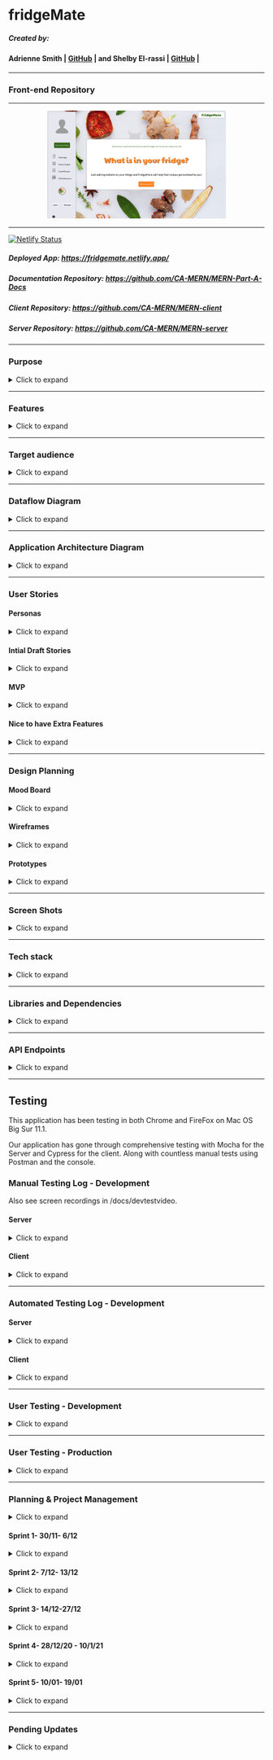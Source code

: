 # fridgeMate

##### Created by:
#### Adrienne Smith | [GitHub](https://github.com/aes89) | and Shelby El-rassi | [GitHub](https://github.com/Shelby219) |

---
### Front-end Repository
---

<div style="width:70%; margin: 0 auto;"><img src="./docs/home.png"/></div>

---

[![Netlify Status](https://api.netlify.com/api/v1/badges/f03a4191-5b3c-4ca3-98dc-37bc6c6758a2/deploy-status)](https://app.netlify.com/sites/fridgemate/deploys) 
##### Deployed App: https://fridgemate.netlify.app/

##### Documentation Repository: https://github.com/CA-MERN/MERN-Part-A-Docs

##### Client Repository: https://github.com/CA-MERN/MERN-client

##### Server Repository: https://github.com/CA-MERN/MERN-server

---

### Purpose
<details>
<summary>Click to expand</summary>

The purpose of this application is for users to be able to enter ingredients which are always on their grocery list/fridge with the intent to search for recipes made up from those ingredients. The idea for this web application stemmed from the situation of the first Australian lockdown of Covid19, in which stores sold out of a lot of popular and favourite grocery items of customers. An application such as this means users can input the ingredients they have currently at home and recipes including these ingredients will be displayed. Alongside this factor is the need for users to stick to a grocery budget, so they do not want to be constantly going to the store to get expensive ingredients. Also, the type of users using this app are ones that need recipe inspiration for their weekly meals, ones that search recipes based on dietary requirements and excluded ingredients, and also users that are new to the cooking scene and want to start with cooking by just utilising ingredients already at home. This app can help to minimise food waste by helping users to combine items they may not have made a meal with otherwise.

The overall goal of this application is a search application based on user ingredient lists, with the ability to save those recipes, rate and review recipes. 

</details>

---

### Features
<details>
<summary>Click to expand</summary>

#### MVP Features

* Users:
    * Sign up
    * Login
    * Logout
    * Edit account details in account settings.
    * Upload profile image.
    * Edit user preferences. 
* Navigation Bar:
    * When not signed in can navigate to Sign up/login pop out windows.
    * When not signed in the other nav links forward to sign up/login pop out windows.
    * When signed in can navigate to 'My Fridge'.
    * When signed in can navigate to 'My Pantry Staples'.
    * When signed in can navigate to 'My Preferences'.
    * When signed in can click the Search Recipes button and will forward to browse recipe page.
* Home Page:
    * Random food joke displayed each refresh.
    * Get Searching Today link with either returns recipe page or link to sign up.
* My Fridge Page:
    * Can add new ingredients.
    * Can delete ingredients.
    * Can clear whole fridge list.
    * Predictive text on the ingredient input.
* Pantry Staples Page:
    * Starts off with default staples (like salt, pepper, olive oil, vinegar).
    * Can add new staples.
    * Can delete staples.
    * Can clear whole staples list.
    * Predictive text on the ingredient input.
* Browse Recipe Search Page:
    * View list of returned recipes based on the user's fridge and pantry contents.
    * Save option under each recipe to save to user's recipe collection. 
    * Title of the page is how many recipes the user can make.
    * Each recipe you can see name, image, prep time.
    * Each recipe you can see how many ingredients you have to make it e.g. "You have 4/8 ingredients".
* Single Recipe page:
    * The recipe information includes name, image, source, prep time, servings and cuisines, dish types and diets. 
    * Ingredients are listed.
    * Directions are listed.
    * Button to save the recipe to user collection. 
    * If the recipe is in the users saved collection display data from that, else call the food API.
* Account Settings:
    * User can update their profile picture, name, email and password. 
    * Current data gets preloaded as placeholder.
    * Save button then loads and alerts the user of saved. 
* Preferences:
    * The user can set diet and health preferences (via checkboxes) which will automatically be used to filter the recipes returned. 
* Saved Recipes:
    * Each recipe you can see name, image, category, prep time.
    * Click on the recipe to go to single recipe page and display recipe data from saved data.
   
#### Future Features

* Priority - Improve UI around profile image upload - input validation needed, instructions on accepted formats needed, change image to update AFTER upload so user gets feedback on when process complete.
* Search History capture.
* Oauth with sign up and login.
* Recipes of the week on the home page.
* Save recipes by different collections.
* Categories for ingredients in Fridge.
* User can rate a recipe.
* User can write a review on a recipe (including picture).
* Filter feature used to filter recipes, this include diet, health labels, cuisine and prep time. 
* Filter buttons on saved recipe page at the top to show dishes based off Breakfast, lunch, dinner, snack.
* Highlight ingredients in single recipe page that the user has a does not have. 

</details>


---

### Target audience

<details><summary>Click to expand</summary>

**Key Demographics**
* Gender: Anyone, predominantly women.
* Age: 18-55.
* Family status: Cooking for self, partner or dependents.
* Profession: Students, professionals and homemakers.
* Language: English.
* Main interests: cooking, health, diet, low waste, saving money, trying new things.

**Key Psychographics**
* Dislikes repetitive meals, like variety and new options.
* Dislikes spending lots of money on lots of ingredients and food waste.
* Enjoys sharing and preparing meals.

**Challenges**
* Finds it difficult to create recipes.
* Has a limited food budget or limited access to ingredients.
* Has an interest in cooking but limitations (e.g. budget, dietary restrictions, skill).

**Preferred Channels**
* Follows celebrity chefs and food themed accounts on social media.
* Searches for recipes/blogs on Google.

**Preferred Content Types**
* Articles.
* Blog posts.
* Social media posts.


</details>

---
### Dataflow Diagram

<details><summary>Click to expand</summary>

[Click here to View on Lucid Chart](https://lucid.app/lucidchart/invitations/accept/63016e48-cfa5-489b-b7fc-e2e8c84311d2)


![Dataflow-Diagram](./docs/diagrams/DFD.png)
</details>

---
### Application Architecture Diagram

<details><summary>Click to expand</summary>

[Click here to View on Lucid Chart](https://lucid.app/lucidchart/invitations/accept/8e98769d-0f56-4e25-8b80-25d8c69c2047)

![Application-Architecture-Diagram](./docs/diagrams/aad.png)
</details>    

---
### User Stories


#### Personas
<details><summary>Click to expand</summary>

![Sarah Persona](./docs/persons/sarah.png)
![Wayne Persona](./docs/persons/wayne.png)
![Liza Persona](./docs/persons/Eliza.png)
![Bez Persona](./docs/persons/bez2.png)

</details>

#### Intial Draft Stories

<details><summary>Click to expand</summary>

* As a overall user:
    * I can go to the home page sign up to create an account
    * I can login
    * I can navigate to my account settings and edit my account details
    * I can navigate to the account settings and delete the account
    * I can navigate to my dash and see what recipes I have interacted with (vote, save, reviewed) so I can quickly access/reaccess them later.
    * I can navigate to my dash and see my current groceries organised by category
    * I can navigate to my dashboard and see my current pantry staples
    * I can navigate to main interface and see 'get searching today'!
    * Once an initial search is done, I want see 'refresh again'
    * From main interface  I can make a recipe search 
    * From main interface I can navigate to my grocery lists
    * From main interface I can navigate to my saved recipes
    * I can add more groceries with predictive input
    * I can delete groceries from my list
    * I can clear all my grocery list
    * I can clear all of my grocery list
    * I can see my recipes returned search with them categories in breakfast, lunch and dinner
    * I can further filter by diet (eg vegan) and prep time
    * I can see my recipes returned via list with image, name, time and calories
    * I can click go to recipe
    * I can click a like heart on the recipe
    * On a clicked recipe page I can click the save recipe button
    * On a clicked recipe page I can view the whole recipe
    * On a clicked recipe page I can rate the recipe

</details>


#### MVP
 
<details><summary>Click to expand</summary>


##### Overall User
* As a overall user who is not logged in I can navigate to the home page and:
    * click "Login/Sign Up" and get a pop up.
    * click on any link and be prompted to log in/sign up with a popup. 

* As a overall, logged in user I can navigate to the home page and:
    * navigate to my <a href="#accsettings">account settings</a>.
    * search recipes and be redirected to <a href="#searchresults">search results</a>. 

* As a overall user I navigate to my <a id="accsettings">account settings and:</a>
    * edit my account details.
    * delete my account.

* As an overall user I can see my side navigation on all pages and:
    * navigate to <a href="#myfridge">My Fridge</a> page.
    * navigate to <a href="#mypantry">My Pantry Staples</a> page.
    * navigate to <a href="#mysaved">My Saved Recipes</a> page.
    * search recipes and be redirected to <a href="#searchresults">search results</a>.
    * navigate to the <a href="#mypreferences">My Preferences</a> page.
    * click sign up if not logged in
    * click login if not logged in
    * click logout if logged in

* As an overall user I can navigate to <a id="myfridge">My Fridge page</a> and:
    * remove all items from my list with the "Empty My Fridge" button, which will confirm my choice.
    * add ingredients to my list using predictive input.
    * remove ingredients from my list.
    * search for recipes by pressing the "search" button and be redirected to the <a href="#searchresults">results</a> page.
  
* As an overall user I can navigate to <a id="mypantry">My Pantry Staples page</a> and:
    * add a pantry staple.
    * delete a pantry staple.

* As an overall user I can navigate to <a id="mysaved">My Saved Recipes page</a> and:
    * view my saved recipes with their name, category and preparation time.
    * delete a saved recipe
    * navigate to a <a href="#single">single recipe's</a> page.

* As an overall user, when redirected to the <a id="searchresults">search result</a> page I can:
    * view returned results with their name, category and preparation time.
    * navigate to a <a href="#single">single recipe's</a> page.
    * filter results with the filter button, returning a pop up with filter choices.
    * click save recipe
    
* As an overall user I can navigate to a <a id="single">single recipe page</a> and:
    * view full details of a recipe including original web address, average user rating, category, preparation time, servings, calories, ingredients, link to full directions and photo.
    * navigate to the original web address.
    * view how many ingredients I have and how many are required (ie "You have 7/10 required ingredients").

* As an overall user I can navigate to <a id="mypreferences">My Preferences page</a> and:
    * enter/update preferred dietary requirements (e.g. vegetarian).
    * enter/update preferred dietary restrictions (e.g. no nuts).

##### Sarah 
* As a mother and busy worker…
    * I would like to have a tool where I can utilise my current groceries to the fullest.
    * I would like to find some recipe variety for my family.
    * I would like to be able to filter via prep time in case I want a quick and easy recipe.
    * I would like a tool that is simple and easy to use.
    * I would like to see my saved recipes so I can use them another time if I like them.
    * I would like to filter via gluten free due to my child’s allergies.
    * I would like to see the nutrient values in the recipes as I am health conscious.

##### Wayne 
* As a full-time worker and novice chef...
    * I would like to view times on recipes when deciding what to try to cook.
    * I would like a simple interface without confusing options.
    * I would like the app to remember my items so I do not need to repeatedly enter staples.
    * I would like to see how many ingredients are missing when selecting a recipe.
    
##### Eliza 
* As a student and vegetarian…
    * I would like to have a tool to find recipe inspiration with my favourite ingredients.
    * I would also like a tool to find vegetarian dishes with alternatives to my favourite ingredients.
    * I would like to be able to filter recipes based on my dietary needs as a vegetarian.
  
##### Bez 
* As a chef with an egg surplus, an interest in learning different ways to cook them and some extra time for cooking...
    * I would like to save recipes for later.
    * I would like to see how many more ingredients I need without reading the whole recipe.
    * I would like to filter searches by how long a recipe takes, for when I have more/less time.


</details>


#### Nice to have Extra Features
 
<details><summary>Click to expand</summary>

* As a overall user who is not logged in I can navigate to the home page and:
    * login/sign up using Google Oauth.

* As a overall user I can navigate to home page and:
    * View some highlighted recipes of the week.

* As an overall user, when redirected to the <a id="searchresults">search result</a> page I can:
    * view returned results as above along with average star rating. 
    * Click save recipe and be prompted to save to a collection.

* As an overall user I can navigate to <a id="mysaved">My Saved Recipes page</a> and:
    * View my recipe collections
    * Create a new collection
    * Edit a collection
    * Delete a collection

* As an overall user I can navigate to <a id="myfridge">My Fridge page</a> and:
    * View all my ingredients by category
  
* As an overall user I can navigate to a <a id="single">single recipe page</a> and:
    * view recipe as above, along with the average star rating.
    * view written all written reviews at bottom of recipe.
    * Click review recipe, and pop out window comes up to write a review and add a star rating. 
    
</details>

---
### Design Planning

#### Mood Board

<details><summary>Click to expand</summary>

![Mood board](./docs/diagrams/moodboard.png)

</details>

#### Wireframes

<details><summary>Click to expand</summary>

[Click here to View on Miro](https://miro.com/app/board/o9J_led5nw4=/)

#### Mobile
![Mobile Wireframe 1](./docs/wireframes/v1/mobilewv1.jpg)    
#### Tablet
![Tablet Wireframe 1](./docs/wireframes/v1/tablet.jpg)
#### Desktop
![Desktop Wireframe 1](./docs/wireframes/v1/desktop.jpg)
#### Nav and Footer
![Nav and Footer](./docs/wireframes/v1/nav_footer.jpg)
#### Pop Out Windows
![Pop Out Windows](./docs/wireframes/v1/pop_out.jpg)

</details>
        

#### Prototypes

<details><summary>Click to expand</summary>

[Click here to View on Framer](https://framer.com/projects/Mockups-Prototypes--gQTgOBRzoQePnxdnXfiq-51eZf)

#### Pages
![Home](./docs/prototypes/home.png)
![Fridge](./docs/prototypes/fridge.png)
![pantry](./docs/prototypes/pantry.png)    
![pantry-fridge-no-items](./docs/prototypes/pantryfridgenoitems.png)  
![browse](./docs/prototypes/browse.png)   
![saved-recipes](./docs/prototypes/saved-recipes.png)  
![single-recipes](./docs/prototypes/single-recipe.png)  
![preferences](./docs/prototypes/pref.png)  
![settings](./docs/prototypes/settings.png)  
![pop-outs](./docs/prototypes/pop-outs.png)  
![404](./docs/prototypes/404.png)  

#### How They Link
![linking](./docs/prototypes/linking.png)  

</details>

----

### Screen Shots
<details>
<summary>Click to expand</summary>


<img src="./docs/screenshots/screenshot1.png" alt="Screen Shots of Website" width="80%" />
<img src="./docs/screenshots/screenshot2.png" alt="Screen Shots of Website" width="80%" />
<img src="./docs/screenshots/screenshot3.png" alt="Screen Shots of Website" width="80%" />
<img src="./docs/screenshots/screenshot4.png" alt="Screen Shots of Website" width="80%" />
<img src="./docs/screenshots/screenshot5.png" alt="Screen Shots of Website" width="80%" />
<img src="./docs/screenshots/screenshot6.png" alt="Screen Shots of Website" width="80%" />
<img src="./docs/screenshots/screenshot7.png" alt="Screen Shots of Website" width="80%" />
<img src="./docs/screenshots/screenshot8.png" alt="Screen Shots of Website" width="80%" />
<img src="./docs/screenshots/screenshot9.png" alt="Screen Shots of Website" width="80%" />
<img src="./docs/screenshots/screenshot10.png" alt="Screen Shots of Website" width="80%" />
<img src="./docs/screenshots/screenshot11.png" alt="Screen Shots of Website" width="80%" />
<img src="./docs/screenshots/screenshot12.png" alt="Screen Shots of Website" width="80%" />
<img src="./docs/screenshots/screenshot13.png" alt="Screen Shots of Website" width="80%" />




</details>

---

### Tech stack
<details><summary>Click to expand</summary>

**Design and Planning**
* Trello (Planning)
* Miro (Wireframing)
* xtensio (Personas)
* Framer (Prototypes)
* Lucid Chart (Diagramming)
* Slack (Team Communication)

**Frontend**
* **HTML5**  - A markup language used for structuring and presenting content.
* **CSS3** - A style sheet language used for describing the presentation of a document
* **CSS Modules** -A CSS Module is a CSS file in which all class names and animation names are scoped locally by default, class names become similar to JavaScript variables . A CSS Module goes into the compiler, and CSS comes out the other side.
* **React JS** - An open-source, front end, JavaScript library for building user interfaces or UI components.
* **JavaScript**  -

**Backend**
* **Node JS** - An open-source, cross-platform, back-end, asynchronous event-driven JavaScript runtime environment that executes JavaScript code outside a web browser.
* **AWS s3** - Amazon S3 or Amazon Simple Storage Service is a service offered by Amazon Web Services that provides object storage through a web service interface. This was utilised in our profile image upload feature, in which the file is uploaded to S3 and then saved as a URL in MongoDb.

**Database**
* **MongoDB** - Is a cross-platform document-oriented database program. Classified as a NoSQL database program, MongoDB uses JSON-like documents with optional schemas.


**Other**
* **Spoonacular API** - Recipe API that includes over 360,000 recipes as well as an open source recipe database.
* **Heroku**  - Is a platform as a service (PaaS) that enables developers to build, run, and operate applications entirely in the cloud supporting several programming languages. This was used as our server deployment service.
* **Netlify** - A powerful serverless platform with an intuitive git-based workflow. This was used as our client side deployment. 
* **GitHub** - Is a provider of Internet hosting for software development and version control using Git and it was our Version Control Host. 
* **thenounproject.com** - Icons/images which included the nav bar icons.
* **pngtree.com** - Images of food on nav bar.
* **pixabay.com** - Background images. 
* **https://unsplash.com/** - Background images. 


</details>

---

### Libraries and Dependencies

<details>
<summary>Click to expand</summary>

**Server**

* **express 4.17.1** - Is a back end web application framework for Node.js designed for building web applications and APIs.
* **mongoose 5.7.1** - Is an Object Data Modeling (ODM) library for MongoDB and Node. js. It manages relationships between data, provides schema validation, and is used to translate between objects in code and the representation of those objects in MongoDB.
* **mongoose-bcrypt ^1.9.0** - Is a package that will automatically encrypt the appropriate fields when a document is created or saved using the regular static and instance methods. With mongoose versions >= 4.1. 3, the plugin also provides automatic encryption when updates are performed using update queries.
* **express-session 1.17.1** - Simple session middleware- Used to assign a unique session to each user on implementation. 
* **connect-mongo 3.2.0** - User sessions created with express session can then be saved in DB. Removing expired sessions. 
* **cors 2.8.5** - Is a middleware utilised cross origin resource sharing between the Express server and React client.
* **passport 0.4.1** - Is a flexible and modular authentication middleware for Node. js that can be easily implemented in an Express-based web application using various strategies like using a username and password, Facebook, Twitter, and more.
* **passport-jwt  4.0.0** - A Passport strategy for authenticating with a JSON Web Token. This module lets you authenticate endpoints using a JSON web token. This was utilised to verify our secure routes by passport checking if the JWT was present in the cookie. 
* **passport-local 1.0.0** - Passport strategy for authenticating with a username and password. This module lets you authenticate using a username and password in your Node. js applications.
* **dotenv 8.2.0** - Dotenv is a zero-dependency module that loads environment variables from a . env file into process. env .
* **body-parser 1.19.0** - This npm extracts the entire body portion of an incoming request stream and exposes it on req.body.
* **cookie-parser 1.4.5** - This npm parses the Cookie header and populates req.cookies with an object keyed by the cookie names.
* **axios 0.21.1** - Is a promise-based HTTP client that supports an easy-to-use API and can be used in both the browser and Node. js.
* **aws-sdk ^2.805.0** - Utilised to develop server-side web applications using Node, Node Modules, and the Node HTTP server. Allowing access AWS services directly from your RESTful applications using Node.js frameworks. This was implementing in our profile picture upload feature, using s3 to upload the file then extra the URL to save in mongoDB.
* **multer 1.4.2** - Is a node. js middleware for handling multipart/form-data , which is primarily used for uploading files.
* **multer-s3 2.9.0** - Streaming multer storage engine for AWS S3.
* **celebrate 13.0.4** - Is an express middleware function that wraps the joi validation library. This allows you to use this middleware in any single route, or globally, and ensure that all of your inputs are correct before any handler function. This was utilised to verify our login. 
* **express-validator 6.8.0** -Is a set of Express. js middleware that wraps validator. js , a library that provides validator and sanitizer functions. This was utilised to validation our register user input, account settings, params and recipes. 
* **jsonwebtoken 8.5.1** - JSON Web Token (JWT) is a compact URL-safe means of representing claims to be transferred between two parties. Utilised to create our JSON web tokens on register and login. 
* **nodemailer 6.4.17** - Is a module for Node. js applications to allow simple mail sending. This was utilised for our forgot password feature. 

**Server Development** 

* **nodemon 1.19.2** - Is a tool that helps develop node. js based applications by automatically restarting the node application when file changes in the directory are detected. 
* **mocha 6.2.0** - Is a JavaScript test framework running on Node. js and in the browser, making asynchronous testing simple. 
* **expect 24.9.0** - This package exports the expect function used in Jest. This was utilised in our primary server side testing. 
* **nyc 15.1.0** - Is Istanbul's state of the art command line interface. It was utilised to output our test coverage reports. 
* **supertest 6.0.1** - HTTP assertions made easy via superagent which works with any testing framework to test HTTP assertions. This was used to test our all back end API routes. 


**Client**

* **react 17.0.1** - An open-source, front end, JavaScript library for building user interfaces or UI components.
* **react-dom 17.0.1** - This package serves as the entry point to the DOM and server renderers for React.
* **react-router-dom 5.2.0** - React Router is a collection of navigational components that compose declaratively with your application, DOM bindings for React Router. 
* **react-scripts 4.0.1** - includes scripts and configuration used by Create React App used to initiate the project.
* **formik 2.2.5** - Is a open source library for React it is declarative, intuitive and adoptable. Its key features are getting values in and out of form state, validation and error messages and handling form submission.This library was used for all our form inputs, excluding preferences. 
* **axios 0.21.1** - Is a promise-based HTTP client that supports an easy-to-use API and can be used in both the browser and Node. js.
* **react-redux 7.2.2** - Is the official React binding for Redux. It lets your React components read data from a Redux store, and dispatch actions to the store to update data.
* **@reduxjs/toolkit** - Is the official, opinionated, batteries-included toolset for efficient Redux development, intended to be the standard way to write Redux logic. It includes utility functions and several Redux add ons. 
* **redux-thunk 2.3.0** - This middleware allows you to write action creators that return a function instead of an action. The inner function receives the store methods dispatch and getState as parameters.
* **react-helmet 6.1.0** - Is simple component that makes it easy to manage and dynamically set what's in the document's head section. 
* **react-modal 3.12.1** - A modal is a message box that is displayed on top of your screen that put an overlay on the screen; therefore, they take visual precedence over all the other elements. React modal allowed for easy implementation of message box modals which we used for login, register, forgot/reset password and a help box. 
* **react-loading 2.0.3** - Easy to use loading animations for React projects using SVG animations. Utilised for our main loading screen. 
* **react-reveal 1.2.2** - Is high performance animation library for React. It provides a simple way to add cool reveal-on-scroll animations to your React app. 
* **react-toastify 6.2.0** - Allows for easy notification adding. Used for all our success and error notifications. 
* **material-auto-rotating-carousel 3.0.2** - A package created using Material-UI to be a moving carousel. This was used for our introduction for new users. 
* **react-swipeable-view 0.13.9** - This package was used in conjunction with material auto rotating carousel. 
* **material UI** - Is the most popular React framework, it enables using React components faster development or building a custom design. 
* **@material-ui/core 4.11.2** - Our main styling layout for done with Material UI grid and paper
* **@material-ui/icons 4.11.2** - This package was used for various icons in our application. 
* **@material-ui/lab 4.0.0-alpha.57** -This was used to import our 'Autocomplete' component which was very useful for our ingredient input. 
* **@cypress/instrument-cra 1.4.0** - This package helps Cypress to work with "Create React Apps" without ejecting react-scripts.
* **dotenv 8.2.0** -  This loads environment variables from a .env file into process.env.
* **lodash 4.17.20** - A Javascript utility library. Used to filter ingredients and clear the Autocomplete component on submission. 
* **web-vitals 0.2.4** - Used with Cypress. A modular library for measuring all the Web Vitals metrics.

* **@testing-library/jest-dom 5.11.4** - A companion library for Testing Library that provides custom DOM element matchers for Jest.

**Client Development**

* **cypress 6.2.1** - Is a front end testing tool for end-to-end, integration and unit tests.
* **@cypress/code-coverage 3.9.1** - Peery dependency with Cypress, used for code coverage reporting but does not instrument code which allows for code coverage calculation. 
* **@testing-library/cypress 7.0.3** - This allows you to use all the useful DOM Testing Library methods in your tests.
* **cypress-localstorage-commands 1.3.1** - Extends Cypress' cy commands with localStorage methods. Allows preserving localStorage between tests and disabling localStorage.


* **@babel/core 7.12.9** - Babel is a JavaScript compiler.
* **@babel/preset-env 7.12.7** - A Babel preset for each environment.
* **@babel/preset-react 7.12.7** - Babel preset for all React plugins.
* **babel-plugin-istanbul 6.0.0** - A Babel plugin that instruments your code with Istanbul coverage.

* **babel-jest 26.6.3** - Jest plugin to use babel for transformation. 
* **identity-obj-proxy 3.0.0** - An identity object using ES6 proxies. Useful for testing trivial webpack imports. For instance, you can tell Jest to mock this object as imported CSS modules; then all your className lookups on the imported styles object will be returned as-is.
* **jest-transform-stub 2.0.0** - Jest doesn't handle non JavaScript assets by default. You can use this module to avoid errors when importing non JavaScript assets.
* **@wojtekmaj/enzyme-adapter-react-17 0.4.1** - Unofficial adapter for React 17 for Enzyme.
* **enzyme 3.11.0** - Enzyme is a JavaScript Testing utility for React that makes it easier to test your React Components' output. You can also manipulate, traverse, and in some ways simulate runtime given the output. Used for snapshots.
* **enzyme-adapter-react-16 1.15.5** - Has peer dependencies on react and react-dom. Adapts enzyme to the specific version of react.
* **enzyme-to-json 3.6.18** - Convert Enzyme wrappers to a format compatible with Jest snapshot testing.
* **react-test-renderer 17.0.1** - Used to render React components to pure JavaScript objects, without depending on the DOM or a native mobile environment.





</details>

---

### API Endpoints

<details>
<summary>Click to expand</summary>

| User | Ingredients | Preferences| Recipes| 
|:---:|:---:|:---:|:---:|
|POST user/register |GET ingredients/:username/fridge| GET preferences/:username| GET recipes/browse|
|POST user/login |POST ingredients/:username/fridge/new|PATCH preferences/:username/edit|GET recipes/saved-recipes|
|GET user/logout |DELETE ingredients/:username/fridge/delete|   |GET recipes/:id|
|GET user/:username/account-settings |DELETE ingredients/:username/fridge/clear-all|   |POST recipes/add|
|PATCH user/:username/account-settings |GET ingredients/:username/pantry|    |DELETE recipes/:id|
|POST user/forgot-password|POST ingredients/:username/pantry/new|||
|GET user/reset-password|DELETE ingredients/:username/pantry/delete|||
|PUT user/update-password|DELETE ingredients/:username/pantry/clear-all|||
|POST user/:username/add-profile-picture||| |

</details>

---

## Testing

This application has been testing in both Chrome and FireFox on Mac OS Big Sur 11.1.

Our application has gone through comprehensive testing with Mocha for the Server and Cypress for the client. Along with countless manual tests using Postman and the console. 

### Manual Testing Log - Development
Also see screen recordings in /docs/devtestvideo.

#### Server 

<details>
<summary>Click to expand</summary>

| Date | Feature | Test | Notes| 
|:---:|:---:|:---:|:---:|
| 16/12/2020 | https://api.spoonacular.com/recipes/findByIngredients?ingredients=chicken,+cheese&number=25&apiKey={API KEY HERE} | Correct | Spooancular FIND BY INGREDIENTS API Endpoint test via Postman |
| 16/12/2020 | https://api.spoonacular.com/recipes/complexSearch?includeIngredients=lemon,strawberries&fillIngredients=true&intolerances=gluten&number=25&apiKey={API KEY HERE} | Correct | Spooancular COMPLEX SEARCH API Endpoint test via Postman |
| 16/12/2020 | https://api.spoonacular.com/recipes/716429/information?includeNutrition=false&apiKey={API KEY HERE}| Correct | Spooancular API Endpoint test via Postman |
| 16/12/2020 | https://api.spoonacular.com/recipes/informationBulk?ids=715538,716429&apiKey={API KEY HERE} |Correct | Spooancular BULK RECIPE SEARCH VIA ID API Endpoint test via Postman |
| 16/12/2020 | https://api.spoonacular.com/recipes/random?number=2&apiKey={API KEY HERE} | test | Spooancular RANDOM RECIPE SEARCH API Endpoint test via Postman |
| 16/12/2020 | FUNCTION -  ingredientJoiner() | Console Test | First Tested via console with dummy data, before incorporating into Mocha Unit Testing|
| 16/12/2020 | FUNCTION -  preferenceSeparator() | Console Test | First Tested via console with dummy data, before incorporating into Mocha Unit Testing| 
| 16/12/2020 | FUNCTION -  queryEditor() | Console Test | First Tested via console with dummy data, before incorporating into Mocha Unit Testing|
| 16/12/2020 | FUNCTION -  userQueryBuilder() | Console Test | First Tested via console with dummy data, before incorporating into Mocha Unit Testing|
| 24/12/2020 | FUNCTION -  recipeIdGetter() | Console Test | First Tested via console with dummy data, before incorporating into Mocha Unit Testing|
| Date | Feature | Test | Notes| 


</details>

#### Client

<details>
<summary>Click to expand</summary>

| Date | Feature | Test |
|:---:|:---:|:---:|
| 07/12/2020 | Preferences creates false/true object | Form completed manually, able to console log returned object showing { "vegetarian": true, "vegan": false ...} |
| 08/12/2020 | Log in and Register Modals | Able to click on Log in or Register, modal appears. Able to click on Log in or Register within modal to switch forms. |
| 24/12/2020 | User register | Manual Testing via the console checking if the redux state, and local storage was updated on register then login. |
| 24/12/2020 | User login | Manual Testing via the console checking if the redux state, and local storage was updated on login. Additionally checking the JWT storage as cookie.|
| 24/12/2020 | User Logout | Manual Testing via the console. |
| 25/12/2020 | User Settings | Manual Testing via the console checking if the redux state, and local storage was updated on useEffect calling the DB get request and returning the user data.|
| 25/12/2020 | User Settings Update | Manual Testing via the console. |
| 28/12/2020 | Browse Recipe Page| Json File of test data used to load the page |
| 28/12/2020 | Browse Recipe Page| Manual Testing via the console checking if the redux state, and local storage was updated. |
| 06/01/2021 | Fridge Page| Manual Testing via the console. |
| 06/01/2021 | Pantry Page| Manual Testing via the console. |
| 06/01/2021 | Add New Fridge Ingredient | Manual Testing via the console.|
| 06/01/2021 | Add New Pantry Ingredient | Manual Testing via the console.|
| 06/01/2021 | Delete Fridge Ingredient | Manual Testing via the console.|
| 06/01/2021 | Delete Pantry Ingredient | Manual Testing via the console.|
| 06/01/2021 | Delete All Fridge Ingredients | Manual Testing via the console.|
| 06/01/2021 | Delete All Pantry Ingredients | Manual Testing via the console.|
| 11/01/2021 | Forgot Password | Test Account created to send forgot password request. |
| 11/01/2021 | Reset Password | Manual Testing via the console. |
| 11/01/2021 | Update Password | Manual Testing via the console. |
| 07/01/2021 | Saved Recipe Page| Json File of test data used to load the page |
| 12/01/2021 | Add Saved Recipe | Manual Testing via the console. |
| 12/01/2021 | Delete Saved Recipe | Manual Testing via the console. |

| Sprint | Feature | Test |
|:---:|:---:|:---:|
| 1 | Register Form | Form is able to be typed into and returns input as an array |
| 1 | Log In Form | Form is able to be typed into and returns input as an array |
| 1 | Register Form | Register form returns errors when email format incorrect, when fields are blank after interacting with them, when password does not meet requirements and when the confirmed password does not match the password |
| 1 | Log In Form | Log in form returns errors when email format incorrect, when fields are blank after interacting with them and when password does not meet requirements, however this error is generic |
| 1 | User Settings Form | Form is able to be typed into and returns input as an array. Photo file is stored in browser but not state or database yet. |
| 2 | Log In Modal | Can click on "log in", modal opens, modal closes when click "cancel" or click away from modal |
| 2 | Register Modal | Can click on "register", modal opens, modal closes when click "cancel" or click away from modal |
| 2 | Log In - Redux | When user logged in, username can be seen logged in console  |
| 2 | Log Out - Redux | When user logged out, username can be seen logged in console as null |
| 2 | Preferences | Radio buttons are able to be selected/deselected and submitted, returning input as an array |
| 3 | Fridge | Form loads correctly, can type into field |
| 3 | Pantry | Form loads correctly, can type into field |
| 3 | Preferences | Form loads correctly, radio buttons can be selected/deselected, form can be submitted which returns an array |
| 4 | Profile image | Image can be uploaded on user settings page, photo is displayed without manual refresh |
| 4 | User Settings | User settings can be updated independently from the profile image  |
| 4 | Pantry | Ingredients can be selected from the Autocomplete field which are displayed as tags within the field, and cannot be selected from the drop down a second time |
| 4 | Fridge | Ingredients can be selected from the Autocomplete field which are displayed as tags within the field, and cannot be selected from the drop down a second time |
| 5 | Home | Home page loads with appropriate components (nav, joke, home page, footer). |
| 5 | Carousel | Carousel opens when "Where to start" clicked, slides display as expected.  |
| 5 | Carousel | Carousel closes when user clicks away from modal, "Register" modal opens.  |
| 5 | Carousel | Carousel closes when user clicks "Get started" in modal, however "Register" modal does not open. Persisting bug. |
| 5 | Nav | Nav renders on wide home screen, is hidden on smaller screens. Comes into view on hover on top of page and menu icon.  |
| 5 | Home - no user | All links redirect to home page excluding log in/register/where to start. |
| 5 | Help | Help modal opens from link in nav. Closes when "back" clicked or clicks away from modal. |
| 5 | Register | Register modal opens from nav link. Closes when "cancel" clicked or user clicks away from modal. |
| 5 | Register | Changes to "Login" modal when "Have an account?" link clicked. |
| 5 | Login | Login modal opens from nav link. Closes when "cancel" clicked or user clicks away from modal. |
| 5 | Login | Changes to "Register" modal when "New?" link clicked. |
| 5 | Register | New user can register from Register modal. Appropriate error messages displayed for incorrect or missing input (advises required format or "required" if empty after field is interacted with). |
| 5 | Login | User can login from login modal. Appropriate error messages displayed for incorrect or missing input (advises required format or "required" if empty after field is interacted with). |
| 5 | Register | Changes to "Login" modal when "Have an account?" link clicked. |
| 5 | Home with user | Successful login and registration redirects to home page, "Yu are logged in!" toast displays. |
| 5 | Nav with user | When user authenticated, "log in" and "register" links change to "log out". |
| 5 | Logout | When "log out" clicked, user is redirected to home page, toast displays "come back soon!" and home pge returns to stat where links redirect to home page. |
| 5 | Nav/Profile image | Users without an uploaded image display the default silhouette image, otherwise their uploaded image is displayed.  |
| 5 | Nav/Profile image | Clicking the silhouette image links to user settings page. |
| 5 | User settings | Form loads with previously entered username, email and fields for password displaying "password" and "retype password" and profile image upload form. |
| 5 | User settings | All fields, must be entered to update any user setting, i.e. password cannot be updated without entering/changing username or email address. Note for future improvement. |
| 5 | Profile image | Clicking "browse" opens file browser, file can be selected. Selecting incorrect format (e.g. word document) shows "oh no!" toast and does not give option to upload. |
| 5 | Profile image | Clicking "browse" opens file browser, file can be selected. Selecting correct format (e.g. .jpeg) shows the image above the form and changes the nav image. Clicking upload displays confirmation toast. |
| 5 | Profile image | Clicking "upload" with no image selected  displays "oh no!" toast. |
| 5 | Profile image | Attempting to upload incorrect file type crashes DB. Added to future features list with priority. |
| 5 | Fridge | Loads as expected with previously entered ingredients or blank form if none. |
| 5 | Fridge | Can remove individual ingredients and all ingredients via empty fridge.  |
| 5 | Fridge | "Browse Recipes" button works as expected - displays browse recipes section. |
| 5 | Pantry | Loads as expected with previously entered staples or blank form if none. |
| 5 | Pantry | Can remove individual ingredients and all ingredients via empty pantry.  |
| 5 | Pantry | "Browse Recipes" button works as expected - displays browse recipes section. |
| 5 | Autocomplete | Displays fridge or pantry lists on appropriate pages. |
| 5 | Autocomplete | Selects ingredient from list and adds ingredient as a tag to autocomplete field. Ingredient cannot be selected from list again. |
| 5 | Autocomplete | "Add Ingredients" clears tags and displays the ingredients individually in the fridge/pantry cutting board space. |
| 5 | Autocomplete | Persisting bug - removing an individual ingredient or all ingredients returns them to the Autocomplete field. They can be entered multiple times using the "add ingredients" button.|
| 5 | Autocomplete | Displays fridge or pantry lists on appropriate pages. Handled using server-side validation however not ideal UI. |
| 5 | Autocomplete | Displays fridge or pantry lists on appropriate pages. |
| 5 | Preferences | Loads as expected with previously entered preferences or blank form if none. |
| 5 | Preferences | Preference options can be selected/deselected using check boxes. "Update Preferences" button displays "Preferences updated..." toast to confirm.  |
| 5 | Browse Recipes | Loads as expected with suggested recipes if no ingredients etc entered, or suggested recipes matching entered ingredients/staples. |
| 5 | Browse Recipes | Clicking "save recipe" shows "ou have saves this recipe!" toast, saving the same recipe displays "you have already saved this recipe" toast. |
| 5 | Browse recipes | Persisting bug - sometimes "3/5" ingredients will display as "/NaN", possibly an API issue. Required further testing. |
| 5 | Browse Recipes | Previously searches recipes will display on page after changing ingredients/staples, clicking "refresh search" button on browse recipes page will display new recipes. |
| 5 | Saved Recipes | Loads as expected with previously saves recipes or "Looks like you have no recipes saved!"|
| 5 | Saved Recipes | Clicking "remove recipe" on a saved recipe displays "removed from saved recipes" toast and recipe is no longer visible in component. |
| 5 | Saved Recipes | Both "back to search" and "browse recipes" buttons return user to Browse Recipe page. |


</details>

---

### Automated Testing Log - Development

#### Server 

<details>
<summary>Click to expand</summary>

  
![Image of tests](./docs/testhtml.png)

#### Expecting Tests
| Date | Feature | Test | Notes| 
|:---:|:---:|:---:|:---:|
| 01/12/2020 | GET Register User | Passing |   |
| 01/12/2020 | POST Register User | Passing |   |
| 01/12/2020 | GET Login User | Passing |   |
| 01/12/2020 | POST Login User | Passing |   |
| 08/12/2020 | GET Logout User | Passing |   |
| 01/12/2020 | Find a User from DB | Passing |   |
| 06/12/2020 | GET User Settings | Passing | Passes, but being able to test with this middleware (passport.authenticate('jwt', {session: false})) not in place |
| 06/12/2020 | PATCH Edit User Settings | Passing |   |
| 07/12/2020 | GET User Preferences  | Passing | Passes, but being able to test with this middleware (passport.authenticate('jwt', {session: false})) not in place  |
| 07/12/2020 | PATCH Edit User Preferences  | Passing  | Ensure req.body.preference is updated in codebase  |
| 07/12/2020 | GET Fridge Ingredients | Passing |  Passes, but being able to test with this middleware (passport.authenticate('jwt', {session: false})) not in place |
| 07/12/2020 | POST New Fridge Ingredient | Passing |   |
| 08/12/2020 | DELETE Fridge Ingredient | Passing |   |
| 10/12/2020 | DELETE ALL Fridge Ingredients | Passing |   |
| 08/12/2020 | GET Pantry Ingredients | Passing |  Passes, but being able to test with this middleware (passport.authenticate('jwt', {session: false})) not in place |
| 08/12/2020 | POST New Pantry Ingredient| Passing |   |
| 08/12/2020 | DELETE Pantry Ingredient | Passing |   |
| 10/12/2020 | DELETE ALL Pantry Ingredients | Passing |   |
| 09/12/2020 | POST Upload profile picture to s3 | Passing |   |
| 16/12/2020 | GET - Browse Recipes- via Recipe Utils  returnRecipesToBrowse(req) | Passes, but being able to test with this middleware (passport.authenticate('jwt', {session: false})) not in place | This function tests finding a User in Db per params, builds the query info per the data from user, uses that data to axios request Spoonacular API for recipes based off ingredients, then collect those recipes IDs, sanitize the data, then use the IDS for another API call to get the detailed recipe information. |
| 20/12/2020 | Recipe Controller  displayRecipes(req) | Passing |  |
| 21/12/2020 | GET All Saved Recipes | Passing | Passes, but being able to test with this middleware (passport.authenticate('jwt', {session: false})) not in place && Line 27 of recipe utils allowed me to test it using test user |
| 21/12/2020 | GET Single Saved Recipes if in DB | Passing | Passes, but being able to test with this middleware (passport.authenticate('jwt', {session: false})) not in place |
| 21/12/2020 | GET Single Saved Recipes if not in DB- use Spoonacular | Passing | Passes, but being able to test with this middleware (passport.authenticate('jwt', {session: false})) not in place && Double check this- async promise |
| 22/12/2020 | POST Add new saved recipe | Passing | Line 74 of recipe controller allowed me to test using test user |
| 22/12/2020 | DELETE A saved recipe | Passing |  |
| 11/01/2020 | GET Reset Password with token- expired link| Passing | Notes| 
| 11/01/2020 | POST Forgot Password | &cross; | Notes| 
| 11/01/2020 | GET Reset Password with token | &cross; | Notes| 
| 11/01/2020 | PUT Reset Password in DB | &cross; | Notes| 

#### Expect to Fail Tests

| Date | Feature | Test | Notes| 
|:---:|:---:|:---:|:---:|
| 09/12/2020 | POST Login User- Incorrect Password  | Passing |   |
| 09/12/2020 | POST Register User- Incorrect Email and Password Format  | Passing |   |
| 09/12/2020 | GET User Settings- Incorrect Params  | Passing |   |
| 09/12/2020 | PATCH User Settings- Incorrect  Email, Password, Name Format  | Passing |   |
| 22/12/2020 | GET Single Saved Recipes- Recipe ID not found  | Passing |  |
| 11/01/2020 | POST Register Create- username already existing| Passing | Notes| 
| 11/01/2020 | POST Register Create- if Error is thrown when creating user | Passing | Notes| 
| 11/01/2020 | GET All Ingredients-Fridge- if Error is thrown 500 | Passing | Notes| 
| 11/01/2020 | GET All Ingredients-Pantry- if Error is thrown 500 | Passing | Notes| 
| 11/01/2020 | POST New Ingredient-Fridge-- if Error is thrown 500 | Passing | Notes| 
| 11/01/2020 | POST New Ingredient-Pantry-- if Error is thrown 500 | Passing | Notes| 
| 11/01/2020 | DELETE A Ingredient-Fridge- if Error is thrown 500 | Passing | Notes| 
| 11/01/2020 | DELETE A Ingredient-Pantry- if Error is thrown 500 | Passing | Notes| 
| 11/01/2020 | DELETE All Ingredients-Pantry- if Error is thrown 500 | Passing | Notes| 
| 11/01/2020 | DELETE All Ingredients-Fridge- if Error is thrown 500 | Passing | Notes| 


</details>

#### Client

<details>
<summary>Click to expand</summary>

Development testing was repeated on deployment. 

| Feature | Test |
|:---:|:---:|:---:|
| Home | Home page loads with appropriate components (nav, joke, home page, footer). |
| Carousel | Carousel opens when "Where to start" clicked, slides display as expected.  |
| Carousel | Carousel closes when user clicks away from modal, "Register" modal opens.  |
| Carousel | Carousel closes when user clicks "Get started" in modal, however "Register" modal does not open. Persisting bug. |
| Nav | Nav renders on wide home screen, is hidden on smaller screens. Comes into view on hover on top of page and menu icon.  |
| Home - no user | All links redirect to home page excluding log in/register/where to start. |
| Help | Help modal opens from link in nav. Closes when "back" clicked or clicks away from modal. |
| Register | Register modal opens from nav link. Closes when "cancel" clicked or user clicks away from modal. |
| Register | Changes to "Login" modal when "Have an account?" link clicked. |
| Login | Login modal opens from nav link. Closes when "cancel" clicked or user clicks away from modal. |
| Login | Changes to "Register" modal when "New?" link clicked. |
| Register | New user can register from Register modal. Appropriate error messages displayed for incorrect or missing input (advises required format or "required" if empty after field is interacted with). |
| Login | User can login from login modal. Appropriate error messages displayed for incorrect or missing input (advises required format or "required" if empty after field is interacted with). |
| Register | Changes to "Login" modal when "Have an account?" link clicked. |
| Home with user | Successful login and registration redirects to home page, "Yu are logged in!" toast displays. |
| Nav with user | When user authenticated, "log in" and "register" links change to "log out". |
| Logout | When "log out" clicked, user is redirected to home page, toast displays "come back soon!" and home pge returns to stat where links redirect to home page. |
| Nav/Profile image | Users without an uploaded image display the default silhouette image, otherwise their uploaded image is displayed.  |
| Nav/Profile image | Clicking the silhouette image links to user settings page. |
| User settings | Form loads with previously entered username, email and fields for password displaying "password" and "retype password" and profile image upload form. |
| User settings | All fields, must be entered to update any user setting, i.e. password cannot be updated without entering/changing username or email address. Note for future improvement. |
| Profile image | Clicking "browse" opens file browser, file can be selected. Selecting incorrect format (e.g. word document) shows "oh no!" toast and does not give option to upload. |
| Profile image | Clicking "browse" opens file browser, file can be selected. Selecting correct format (e.g. .jpeg) shows the image above the form and changes the nav image. Clicking upload displays confirmation toast. |
| Profile image | Clicking "upload" with no image selected  displays "oh no!" toast. |
| Profile image | Attempting to upload incorrect file type crashes DB. Added to future features list with priority. |
| Fridge | Loads as expected with previously entered ingredients or blank form if none. |
| Fridge | Can remove individual ingredients and all ingredients via empty fridge.  |
| Fridge | "Browse Recipes" button works as expected - displays browse recipes section. |
| Pantry | Loads as expected with previously entered staples or blank form if none. |
| Pantry | Can remove individual ingredients and all ingredients via empty pantry.  |
| Pantry | "Browse Recipes" button works as expected - displays browse recipes section. |
| Autocomplete | Displays fridge or pantry lists on appropriate pages. |
| Autocomplete | Selects ingredient from list and adds ingredient as a tag to autocomplete field. Ingredient cannot be selected from list again. |
| Autocomplete | "Add Ingredients" clears tags and displays the ingredients individually in the fridge/pantry cutting board space. |
| Autocomplete | Persisting bug - removing an individual ingredient or all ingredients returns them to the Autocomplete field. They can be entered multiple times using the "add ingredients" button.|
| Autocomplete | Displays fridge or pantry lists on appropriate pages. Handled using server-side validation however not ideal UI. |
| Autocomplete | Displays fridge or pantry lists on appropriate pages. |
| Preferences | Loads as expected with previously entered preferences or blank form if none. |
| Preferences | Preference options can be selected/deselected using check boxes. "Update Preferences" button displays "Preferences updated..." toast to confirm.  |
| Browse Recipes | Loads as expected with suggested recipes if no ingredients etc entered, or suggested recipes matching entered ingredients/staples. |
| Browse Recipes | Clicking "save recipe" shows "ou have saves this recipe!" toast, saving the same recipe displays "you have already saved this recipe" toast. |
| Browse recipes | Persisting bug - sometimes "3/5" ingredients will display as "/NaN", possibly an API issue. Required further testing. |
| Browse Recipes | Previously searches recipes will display on page after changing ingredients/staples, clicking "refresh search" button on browse recipes page will display new recipes. |
| Saved Recipes | Loads as expected with previously saves recipes or "Looks like you have no recipes saved!"|
| Saved Recipes | Clicking "remove recipe" on a saved recipe displays "removed from saved recipes" toast and recipe is no longer visible in component. |
| Saved Recipes | Both "back to search" and "browse recipes" buttons return user to Browse Recipe page. |

</details>

---

###  User Testing  - Development


<details>
<summary>Click to expand</summary>

<br>

#### Screen Recordings
[User Test 1](https://github.com/CA-MERN/MERN-server/tree/main/docs/devtestvideo/user-test-dev-1.mp4)

[User Test- Reset Password](https://github.com/CA-MERN/MERN-server/tree/main/docs/devtestvideo/dev-password-reset-.mp4)

[User Desktop](https://github.com/CA-MERN/MERN-server/tree/main/docs/devtestvideo/full-dev-test.mp4)

[User Mobile](https://github.com/CA-MERN/MERN-server/tree/main/docs/devtestvideo/phone-overview.mp4)

[User Tablet](https://github.com/CA-MERN/MERN-server/tree/main/docs/devtestvideo/tablet-overview.mp4)


#### Test Notes

| Date | Feature | Test | Notes | Refactored | Screen Record ? |
|:---:|:---:|:---:|:---:|:---:|:---:|
| 11/01/2020 | Register | Register an Account | Password validation too complex, simplify | &cross; | |
| 11/01/2020 | Home Page | Initial Application View | Onboarding needed for application explanation | Yes | |
| 11/01/2020 | Fridge Page | Initial View | Description/prompt needed for adding ingredients | Yes | |
| 11/01/2020 | Pantry Page | Initial View | Description/prompt needed for adding Staples | Yes | |
| 11/01/2020 | Preferences Page | Initial View | Description/prompt needed for choosing preferences | Yes | |
| 11/01/2020 | Home | Initial View | Help button needed in navigation | Yes | |
| 11/01/2020 | Browse Recipes | Page Load | Additional loading time needed for recipes to return from DB | Yes | |
| 14/01/2020 | Add Fridge Ingredients | Component | Clear Autocomplete ingredient component after adding |  Yes | User Test 1  |
| 14/01/2020 | Add Pantry Staples | Component | Clear Autocomplete ingredient component after adding |  Yes | User Test 1 |
| 14/01/2020 | Pantry Page| Component | Error - filterpantry function not working , undefined |  Yes | User Test 1 |
| 14/01/2020 | Browse Recipe | Component | Loading fridge animation applied to all browse recipe buttons |  &cross; | User Test 1 |
| 14/01/2020 | Browse Page | Recipe Title | Recipe Title - room not large enough for longer recipe names |  Yes | User Test 1  |
| 14/01/2020 | Saved Recipe Page | Component | Need back to saved recipes button for smoother user experience  |  Yes | User Test 1 |
| 14/01/2020 | User Settings Page | Component | Add loading screen after update settings for smoother UX  |  Yes | User Test 1 |
| 14/01/2020 | Login In Modal  | Modal | Add loading screen for after clicking login |  Yes | User Test 1  |
| 18/01/2020 | Username | Nav | Username coming up on nav bar- causing issues with saving recipes  |  Yes | User Test- Reset Password |
| 18/01/2020 | Single Recipe | Checker local storage | Property ID of Null coming up. |  Yes- refactored |  |

</details>

---

###  User Testing   - Production

<details>
<summary>Click to expand</summary>


<br>

#### Screen Recordings

[User Test Production 1](https://github.com/CA-MERN/MERN-server/tree/main/docs/prodtestvideo/Production-test-1.mp4)

[User Test Production Full](https://github.com/CA-MERN/MERN-server/tree/main/docs/prodtestvideo/main-prod-test.mp4)

| Date | Feature | Test | Notes | Refactored | Screen Record ? |
|:---:|:---:|:---:|:---:|:---:|:---:|
| 17/01/2020 | CORS | App | CORS error- has been blocked by CORS policy: Response to preflight request doesn't pass access control check: No 'Access-Control-Allow-Origin' header is present on the requested resource. |  Yes- Procfile was missing | n/a  |
| 18/01/2020 | Cookies | App | Cookies are being sent from server, but browser is not holding them. |   &cross; |  Production user test video 1  |


</details>

---


### Planning & Project Management

<details>
<summary>Click to expand</summary>

##### Initial Management Set Up

As shown below we organised our planning based cards showing the rubric, testing, server, client and nice to have. With additional cards for development and production for any notes or tasks needed to be recorded at a later date. 

<img src="./docs/trello/firstplan.png" alt="initial planning" width="500" height="400"/>
<img src="./docs/trello/firstplan-2.png" alt="initial planning"  width="500" height="400"/>


We determined that setting weekly/fortnightly sprints was an ideal agile format for our project. We created a card in Trello that organised them by date and we were able to form checklists of what we wanted to have completed at the end of each sprint for the front-end and back-end. Whilst working we have a current doing card and then a completed card which we are able to distinguish each feature/component being worked on and what is completed. Additionally a card for revision proved helpful as we would have tasks completed, but they would in turn need revising/additional testing later on.

<img src="./docs/trello/sprintplanning.png" alt="sprint planning" width="60%" />

In the initial planning stages we planned our Trello for the server/client based off features which would be the names of the branches. Our first feature for server/client was the user and during the first Sprint it was decided Shelby would complete the back-end code and testing and Adrienne would complete the front-end code and testing.  Each morning we begin with our own stand up in which we show what we have worked on, explained our code, listed any challenges and also any wins. Since we are working on back-end and front-end separate, this ensures we are both know what is happening on each feature. 

Initially we were going to switch front-end and back-end for each feature, but we decided for the MVP product that Shelby would stick to the back-end and Adrienne on the front-end to ensure we delivered a great MVP product on time. This plan tailored to each of our strengths. This being said, once the MVP is completed all our nice to have features that we want to implement, we will switch roles for the implementation of these features. Mid-way during the projects timeline, Shelby did start completing the client side styling code along with the code which connects the front-end and the back-end, this allowed for Adrienne to continue completing the client-side testing and main react code for the features. 


</details>

#### Sprint 1- 30/11- 6/12

<details>
<summary>Click to expand</summary>

<img src="./docs/trello/sprint1-1.png" alt="sprint 1 card 1" width="80%" />
<img src="./docs/trello/sprint1-2.png" alt="sprint 1 card 1" width="80%" />
<img src="./docs/trello/sprint1-3.png" alt="sprint 1 card 1"  width="80%" />

###### USER-server

At this start of this Sprint, Shelby set up the initial back-end server code and all the express/mongo/mongoose connections and tested it was all set up correctly. Then the first component worked on was the implementation of passport, passport-JWT and jsonwebtoken for user account and authorisation. The implementation of this involved using the express session to pass around the JWT. Alongside this was the initial user account routes , the setting up of the testing of these API end points was a steep initial learning curve. This began with researching testing frameworks in which Mocha along with super test was chosen. Shelby decided on constructing the tests with a description of each Http request eg. 'GET /ingredients/:username/fridge’. The get requests were test with expecting a 200 code back along with JSON content, the post/patch requests tested by sending dummy data through the test database and testing the response matching, and the delete requests were tested with a 204 response code. The biggest hurdles during the process were setting up the correct dummy data, the tear down data functions and deciding on the structure of the tests. 

Some issues were the concern of updating the user via account settings page and then the whole data being overridden, however this issue was solved for the moment since the whole user model is being sent to the account settings page, so there for can be returned with the new data. However this solution is ok for the level the project is at now, for future scalabilty this would need to be altered.


######  LOG IN AND REGISTER-client
Initial forms for registering a user and logging in were written using Formik. Input could be "submitted" as an array, but this is not connected to anything yet.  
Input validation was added to the forms regarding email format, password requirements and passwords matching for registration.

######  USER SETTINGS-client
The user settings form was written using the same Formik structure for the registration form to allow users to change their details e.g. password. 
A section to upload a profile image was also added. This caused some difficulties as Formik does not support this function by default. 

###### TESTING-client
Basic snapshot tests of existing components were written using Jest and Enzyme.

######  STRUCTURING-client
Component file structure was refactored to have /src/components/componentName/index.js for renaming ease i refactoring needed.

###### DIFFICULTIES-client
Forgot to add node_modules to .gitignore.


</details>

#### Sprint 2- 7/12- 13/12
<details>
<summary>Click to expand</summary>

<img src="./docs/trello/sprint2-1.png" alt="sprint 2 card 1" width="80%" />
<img src="./docs/trello/sprint2-2.png" alt="sprint 2 card 1"  width="80%" />


###### FRIDGE/PANTRY-server

During this sprint the CRUD for ingredients was implemented. Shelby managed to keep the codebase dry by not doing Fridge and Pantry CRUD, rather just implementing an Ingredient CRUD base and using conditionals checking the path name, which then determines which part of the user model gets updated. 

###### USER-server

When implementing s3 and Multer for profile image upload, some blockers were incorrect set up of IAM policy, the use of .single with multer (use .any to ensure the image would upload.)

Shelby also began implementing validation using express-validator starting with validation for the email, password and user information on registering, account settings page and login. 

Started writing passing fail tests to test the end points when errors arise. This pair with using validation I was able to test the results of invalid data being input for the user model. 

Current blockers are implementation of persisting cookies with mocha/supertest testing so tests can be run even with authenticated routes. eg. with the middleware of "passport.authenticate('jwt', {session: false})". Currently all  tests are based with this middleware not being implemented. Code that was tried includes, using superagent, setting headers, setting a beforeAll function of logging in the user and trying to manually set the cookies. The closest to success was using a beforeAll function of logging in the user, however accessing the cookies from that Http request response was not successful. This task will be moved to next sprint. 

###### STYLING-client

Completed the initial styling for the home/nav/login/register to start the basis of styling, to enable easier implementation of the react client-side.

######  REDUX-client

Redux was added to the project to manage global state. Redux may not be required for a project of this size but gives room for the project to grow. Users logging in and out managed through Redux.

######  LOG IN AND REGISTER-client

Log in and Register forms were developed to be modals accessed from the nav bar. Modals were opened and closed through Redux state (i.e setModalOpen("register OR login OR null");).

###### PREFERENCES-client

The preferences form was started. There was some difficulty getting Formik to iterate over the preferences list (vegetarian, vegan, cheap etc) with a radio button and it was decided to build this as a usual <form>. 

###### CYPRESS-client
Initial tests written for logging in and registering a user.

######  BLOCKERS-client
- Difficulty getting Formik to iterate over options with radio buttons.


</details>


#### Sprint 3- 14/12-27/12
<details>
<summary>Click to expand</summary>

<img src="./docs/trello/sprint3-1.png" alt="sprint 3 card 1" width="80%" />
<img src="./docs/trello/sprint3-2.png" alt="sprint 3 card 1"  width="80%" />


###### RECIPE-server

Began Work on this feature branch on the server client. Initial routes set up. The biggest challenge was the code required for the process of getting the user data from the DB (being ingredients and preferences), error handling, sanitising the data (functions checking if null, processing booleans into an array then finally a string), then sending the correct data to the Spoonacular API calls. During the code process of the helper functions a lot of manual testing done via the console was done with some dummy data, to ensure that the JS functions were working as intended. Additionally testing Spoonacular API via postman was done to determine with Http request URLs were the right ones to use for this application. 

Through Automatic testing coupled with some manual testing the main utility function for return recipe data for the browse page is:
finding a User in Db per params, builds the query info per the data from user, uses that data to axios request Spoonacular API for recipes based off ingredients, then collect those recipes IDs, sanitize the data, then use the IDS for another API call to get the detailed recipe information. 

In my testing of the main function in which makes all the API calls and data validation, I had some trouble testing with getting the data. I was trying to return it as a variable, then I used await outside the main async function (even though the test function was async). What you was needed was to wrap the await call inside an async function, and then call that async function in the top-level of your script. Immediately outputting the result just returned a promise pending, then using the given code with another await to return the promise returned undefined. The below is the serious of options:

In my first test call:

````js
const recipes = returnRecipesToBrowse(req);ƒr
console.log(recipes); // will give you something like Promise {pending}
````
Then this was tried:
````js
const recipes = await returnRecipesToBrowse(req);; // will error
console.log(recipes); //undefined
````
What was the final result was:
````js
const returnRecipesToBrowse = async (req) => {
   const recipes = await User.findOne({ username: req.user.username })
    .then(recipes =>  userQueryBuilder(recipes))
    .then(queryItems =>  sanitizeDataForIngredientQuery(queryItems))
    .then(recipesObject => recipeIdGetter(recipesObject.data))
    .then(data => detailedRecipeAPISearch(data))
    .then(recipes =>  {return recipes})
    .catch(error => {return error})
  return recipes
};  
 
returnRecipesToBrowse(req); // run the async function at the top-level, since top-level await is not currently supported in Node

````
I did not need to await on the final returnRecipesToBrowse(req) call, since Node won't exit until its event loop is empty.

When implementing the main code for displaying recipes for browsing, it was discovered that there were certain limitations with using the Spoonacular API. The 'search recipes' which enables a complex search with ingredients and other query parameters like diet and intolerances, proved not useful as it only displays recipes that have all the ingredients in the query not recipes that include one or more of the ingredients. This search was much too specific as we needed to return recipes with one or more of the query ingredients. To supplement the above option, it was decided to use the 'search recipes by ingredients', which will return recipes that include one or more the ingredients in the query, however the returned object is not detailed. Using the object returned above, the recipe ID's were extracted to then use in another query which is ' get recipe information bulk' which returns detailed recipe information using the recipe ID's as the parameters. The returned object from this query though I believe was limited by the paid tiers of the API. Which meant the preferences list was reduced down to just include vegetarian, vegan, gluten-free, dairy-free, very healthy, cheap, popular, sustainable, and low-fod-map. In future the payment tier may not opted to increase which would enable more preference options. 

To overcome the blocker of needing the information from the ingredient search query, but also the information from the get recipe bulk query, the used and missed ingredients were filtered out from the first lot of returned data, then passed onto the next function, so that after the bulk recipe query was returned the two objects could be joined and returned. 

###### END TO END CONNECTION

The initial connecting of the front-end and back-end was started. This started a learning curve with how having the JWT in a cookie works. To begin with registering a user was connected, and logging in a user, this followed some blockers including the register user function on the back-end not signing a JWT, and on the front-end determining how to keep a user logged in. Local storage was implemented for this issue with the storage housing the username and at the moment the JWT (which is not necessary, but just in place for manual testing). Along with local storage is the state manager being redux. 

######  FRIDGE PANTRY-client

Started the fridge and pantry components using the AutoComplete component and JSON ingredient/pantry lists from Shelby. The forms were built using the Formik library. Some difficulties were found around structuring shared functions and what needed to be separated. 

###### PREFERENCES-client

The preferences form was completed and ready to be connected to the database. The form was built using Formik again but using radio buttons and iterating over a separated list of preferences (vegetarian, sustainable etc). There is still some repetition as the values need to be initialized in Formik so if the list was edited, the form would also need to be edited rather than just updating the list.

###### LOG IN/OUT AND REGISTRATION-client

The registration and log in forms were completed to a point where it could be connected with the database.
Input validation/input errors were added to the user registration form. 

###### Blockers
- Adrienne had some difficulties properly adding .eslintcache to .gitignore and it had to be removed many, many times. 
- Dev tools was not showing state so the Redux dev tools were added and configured within the project to work with the firefox browser. 

</details>

#### Sprint 4- 28/12/20 - 10/1/21

<details>
<summary>Click to expand</summary>

<img src="./docs/trello/sprint4-1.png" alt="sprint 4 card 1" width="80%" />
<img src="./docs/trello/sprint4-2.png" alt="sprint 4 card 2" width="80%" />
<img src="./docs/trello/sprint4-3.png" alt="sprint 4 card 3" width="80%" />
<img src="./docs/trello/sprint4-4.png" alt="sprint 4 card 4"  width="80%" />

###### STYLING-client

Foundational styling was done as I went to ensure easy readability of the pages being worked on. This involved implementing a Grid layout from Material UI for styling. The main components used from Material UI include the autocomplete component, Grid, Paper and Buttons. Additional usage will be put in place once the final in depth styling is completed. 
Initial set up React Toastify for Notifications was put in place for later use. 
Some refining of a basic footer and the top logo for linking back to the home page was completed. 
Adjusted the user profile image styling as Adrienne was going to be implementing this code. 
Not found page was implementing and styled.

Loading screen was implemented with React Loading to enable a loading time frame for browse recipes, fridge, pantry and eventually saved recipes. To ensure the data has loaded correctly. The initial of adding transitions and effects for better user experience was started. 

###### BROWSE RECIPES-client

Browse Recipe component was created and some test data was put in place via a JSON file to enable to initially styling of the recipe cards. Like the separate ingredient component, using a separate recipe card component means it can be reused when it comes to displaying the saved recipes pages. 

Then the start of the coding process for calling the backend to return the recipes for browsing. The services code for calling the DB route was implementing quite quickly, initially with the idea that the DB would be called by clicking the search recipe button. This may be changed back to this. However right now it was changed that that button takes you to the browse recipe page, then a useEffect calls the DB and returns the browse data IF the local storage is empty. If the local storage has browse recipes in it. A major blocker during this project was the object coming up with [object, object]. This was discovered that local storage, in order to pass it around from page to page, requires the data to be stringified then parsed back. Once this was implementing the data displayed from local storage no issue.

The next step is being able to refactor the code to allow for if the user was to do a refresh search, that the browse recipe DB route will  be called again and then update local storage. Also to make it obvious to the user that if it was a search with no ingredients, that a random search was made just to show some random recipes. 

Issue: check if the server code is working correctly with taking fridge and pantry ingredients for the recipe search.

###### FRIDGE PANTRY-client

Adrienne implemented the foundational code for the fridge and pantry components and the functions for connecting to the back end, alongside was some great code for being able to save the state of multiple ingredients for adding to the DB. I just did some refactoring as instead of manually coding the add multiple ingredients, Material UI has this available in the autocomplete component. Additional I was able to incorporate the ingredient services methods.

The connecting of the backend to the frontend was completed for the fridge and pantry for adding, deleting and deleting all ingredients. Some issues along the way were being able to take the array of ingredients from autocomplete and adding them to the array in the DB. Initially it was adding the array to the array in DB, this was able to be resolved by updating on the server side the following:  

````js
from (newItem)

to (...newItem)

````

Then was the issue of duplicates being able to be added to the list. Adrienne is currently working on a fix for this issue, because as it stands you can add duplicates, but when you delete one, it deletes all as that is the server method of deleting. So to overcome this, a function for stopping duplicates is needed. 

###### USER-server

A blocker which was causing issues when finding by username and updating for settings and preferences, was this:

````js
//ISSUE
User.findOneAndUpdate(req.params.username)

//FIXED
User.findOneAndUpdate({ username:  req.params.username })

````

This above caused issue with for example it would update the wrong users profile image, and I believe it was updating the first user in the DB. 

A fix was made for the Regex for registering a user and the username, this was fixed so as to allow for usernames of 5 letters or more. 

A major blocker was the user password being rehashed each log in/update. It was thought that this was fixed with a pre mongoose model method, however it was discovered it was just the ingredients adding and saving that was overriding the current users information and rehashing the password. When they was changed to findOneAndUpdate instead of FindByID this issue was fixed.  

Another issue was on initial login the users current profile image was not loaded until navigating to the settings page, this was due to the DB not loading the profile on initial home page render. This was fixed by doing a single DB call to get the profile image and save in redux so that it would load on first login. 

###### INGREDIENTS-client

A conditional was implemented that if no ingredients for fridge or pantry were present it would render a white space filler letting the user know that there are no ingredients present. 

###### DEPLOYMENT

Server code was successfully deployed to Heroku. The client code however was deployed to netlify, but some issues are remaining. Keep working on deployment. 

###### APP

A private route function was set up so that it could be utilised with any routes that require logging in. This then redirects the user to the home page. 

###### HOME-client

A json file with random food jokes was created and utilised on the home page to display random food jokes. This was done as a JSON file to enable new jokes to be added later.

###### RESET PASSWORD-server/client

For a fuller user experience, I implementing a reset password feature via nodemailer and a built in module in Node.js called crypto which will hash a unique token.
This was implemented relatively quickly with an initial post route for clicking reset password, which opens a modal in React with a form which the user enters their email, then on submit it fires a function on the server which will check if the user is in the DB, sending back errors if not, then created a random token via crypto, then inserting this and a token expiring into the users document in MongoDB. Then via Nodemailer using a gmail accounted created for this application, it sends a basic template outlining the instructions for resetting their password with a link that will take the user to a reset password form. The get request for this form involves checking that the token in the link is in the users DB first before allowing the user to see the page. This subsequently the user can enter their new password in the form, which then submits a request to the DB to update the password, using the username, token and date less then expiring to ensure the correct user's password is updated. The main blockers during the process was determining the correct was the insert a field into a document, upsert was not working so after some research and trial and error the below was the correct code:

````js
{ 
            returnNewDocument: true,
            new: true,
            strict: false
          }
````
The strict: false allowed me to insert a field that was not in the current schema. 
Additionally some other blockers, were ensuring there was enough time on the loading screen to make sure the server can fulfill the request, the function which sends the nodemailer can load slow at times, so ensuring there were enough seconds to allow for this was key. 


###### PROFILE PHOTO-client
Image upload added. Initially file upload was working but with bugs, and was initially included in the User Settings form. It was moved into it's own component to allow for separate updates to image and username, email and password respectively. 
The photo upload was not displaying without manual refresh. This was resolved by adding the image to state via updateProfile to currentUserSettings.

###### FRIDGE PANTRY-client
Updates to ingredients list where when ingredient selected it is removed from the list, so it cannot be selected again. Input field still doesn't clear after adding ingredients though so they can be added again/duplicated.


###### Blockers:

- Password being hashed on hash.
- Local storage holding JSON file, needed to pass string and then parse back our to JSON for render.
- Cypress testing would interact with web pages but would not submit some forms or interact with the state of the application. Able to interact with database as would register user and log in, but not save that user to local state.
- Clearing tags from Automcomplete Fridge and Pantry fields, still. 


</details>


#### Sprint 5- 10/01- 19/01
<details>
<summary>Click to expand</summary>

<img src="./docs/trello/sprint5-1.png" alt="sprint 5 card 1" width="80%" />


##### TESTING-client
Configured package cypress-and-jest coordinated code coverage reports. 
Continued development of end-to-end testing for components. Able to set state manually using package cypress-localstorage-commands but having difficulty integrating state with database calls and changing state on return. Cypress-testing-library added 
Revisited unit testing for front end with Jest. Previously written tests failing as components completed and refactored. All Jest tests failing. Time spent debugging, see blockers. To look into Storybook and Cypress Unit testing. 

##### Blockers:
Modules and Jest conflicting - Jest throwing errors on JS files with modules.css styling. 
Difficulty getting MaterialUI Autocomplete to clear after adding ingredients resulting in duplicated on ingredients being added.

###### REVIEWING TESTING-server

Current sitting at 75% test coverage. 
![Image of tests](./docs/testhtml.png)

Following a review using Istanbul of the server side test coverage, it was determined additional tests would need to be written to increase test coverage, another 10 tests were put in place, most of which were testing for if errors occurred. This increased our back-end test coverage to approximately 75%.

###### RECIPES-server/client

During this final sprint the implementation of connecting the back-end to the front-end for browsing recipes, viewing saved recipes, adding, deleting and viewing a single recipe was completed. For the features such as user settings, a API call was done on initial page load due to the sensitive nature of the data, but for the lists of recipes, we wanted to utilise local storage to minimize database calls. In a production setting of the DB, at any time the recipes returned could be set up to 100 (depending on the limits set), so saving in local storage meant that the API calls would not need to be done each render. The API call gets made again if the User presses 'Search Again'. Even during production usage, our browse recipe data returned will be set at a reduced limit, due to a the payment tiers of the Spoonacular API call. 

The users 'Saved Recipe' page was connected to the server next. Utilising the same listed recipe component to display the recipe cards the same as the search recipe page. Then connecting the back-end to the single recipe page next was trickier. This page is set up to display the ID in the URL parameters, however if the recipe is from the users DB it will be an ObjectID from MongoDB, and if the recipe is just being view from the search the ID will be the ID from Spoonacular API. The back-end determines if the ID is a Object and returns the data based off this check, either returning DB data or calling the Spoonacular API which the recipe ID. Both sets of Data are handled the same on the front end, since they both contain the same key properties for displaying. The code that took some time to implement correctly was storing the single recipe in Local Storage, then a checker which determines by ID from the URL if it is a Local, then if so display that data, before trying to call the DB. 

Removals: From the saved recipe page, the feature of having categories for breakfast, lunch and dinner was removed due to the time frame and placed in nice to have for future. Additionally the major filter components for the browse recipe page was removed again due to the time frame, this is a large complex component/feature which requires the needed time and effort to implement correctly. 

The functionality which takes the users preferences and filters out recipes using these preferences was built, and implemented int he server code. It searches the users DB and filters out any recipes that do not match the preferences. Additionally code was added that shows these preferences on the search page and recipe display page as little badges.


<img src="./docs/trello/sprint5-2.png" alt="sprint 5 card 2" width="80%" />
<img src="./docs/trello/sprint5-3.png" alt="sprint 5 card 3" width="80%" />
<img src="./docs/trello/sprint5-4.png" alt="sprint 5 card 4" width="80%" />

</details>

---

### Pending Updates

<details>
<summary>Click to expand</summary>



</details>